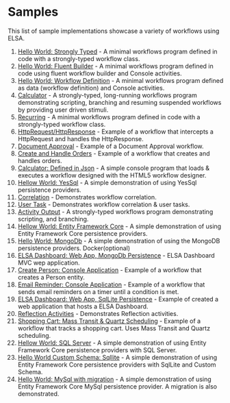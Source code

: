 # Samples

This list of sample implementations showcase a variety of workflows using ELSA.

1. [Hello World: Strongly Typed](src/samples/WorkflowCore.Sample01) - A minimal workflows program defined in code with a strongly-typed workflow class.
2. [Hello World: Fluent Builder](src/samples/WorkflowCore.Sample02) - A minimal workflows program defined in code using fluent workflow builder and Console activities.
3. [Hello World: Workflow Definition](src/samples/WorkflowCore.Sample03) - A minimal workflows program defined as data (workflow definition) and Console activities.
4. [Calculator](src/samples/WorkflowCore.Sample04) - A strongly-typed, long-running workflows program demonstrating scripting, branching and resuming suspended workflows by providing user driven stimuli.
5. [Recurring](src/samples/WorkflowCore.Sample05) - A minimal workflows program defined in code with a strongly-typed workflow class.
6. [HttpRequest/HttpResponse](src/samples/WorkflowCore.Sample06) - Example of a workflow that intercepts a HttpRequest and handles the HttpResponse.
7. [Document Approval](src/samples/WorkflowCore.Sample07) - Example of a Document Approval workflow.
8. [Create and Handle Orders](src/samples/WorkflowCore.Sample08) - Example of a workflow that creates and handles orders.
9. [Calculator: Defined in Json](src/samples/WorkflowCore.Sample9) - A simple console program that loads & executes a workflow designed with the HTML5 workflow designer.
10. [Hellow World: YesSql](src/samples/WorkflowCore.Sample10) - A simple demonstration of using YesSql persistence providers.
11. [Correlation](src/samples/WorkflowCore.Sample11) - Demonstrates workflow correlation.
12. [User Task](src/samples/WorkflowCore.Sample12) - Demonstrates workflow correlation & user tasks.
13. [Activity Output](src/samples/WorkflowCore.Sample13) - A strongly-typed workflows program demonstrating scripting, and branching.
14. [Hellow World: Entity Framework Core](src/samples/WorkflowCore.Sample14) - A simple demonstration of using Entity Framework Core persistence providers.
15. [Hello World: MongoDb](src/samples/WorkflowCore.Sample15) - A simple demonstration of using the MongoDB persistence providers. Docker(optional)
16. [ELSA Dashboard: Web App, MongoDb Persistence](src/samples/WorkflowCore.Sample16) - ELSA Dashboard MVC wep application.
17. [Create Person: Console Application](src/samples/WorkflowCore.Sample17) - Example of a workflow that creates a Person entity.
18. [Email Reminder: Console Application](src/samples/WorkflowCore.Sample18) - Example of a workflow that sends email reminders on a timer until a condition is met.
19. [ELSA Dashboard: Web App, SqlLite Persistence](src/samples/WorkflowCore.Sample19) - Example of created a web application that hosts a ELSA Dashboard.
20. [Reflection Activities](src/samples/WorkflowCore.Sample20) - Demonstrates Reflection activities.
21. [Shopping Cart: Mass Transit & Quartz Scheduling](src/samples/WorkflowCore.Sample21) - Example of a workflow that tracks a shopping cart. Uses Mass Transit and Quartz scheduling.
22. [Hellow World: SQL Server](src/samples/WorkflowCore.Sample22) - A simple demonstration of using Entity Framework Core persistence providers with SQL Server.
23. [Hello World Custom Schema: Sqllite](src/samples/WorkflowCore.Sample23) - A simple demonstration of using Entity Framework Core persistence providers with SqlLite and Custom Schema.
24. [Hello World: MySql with migration](src/samples/WorkflowCore.Sample24) - A simple demonstration of using Entity Framework Core MySql persistence provider. A migration is also demonstrated.
